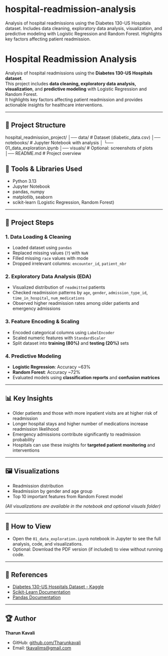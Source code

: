 # hospital-readmission-analysis
Analysis of hospital readmissions using the Diabetes 130-US Hospitals dataset. Includes data cleaning, exploratory data analysis, visualization, and predictive modeling with Logistic Regression and Random Forest. Highlights key factors affecting patient readmission.


# Hospital Readmission Analysis

Analysis of hospital readmissions using the **Diabetes 130-US Hospitals dataset**.  
This project includes **data cleaning, exploratory data analysis, visualization**, and **predictive modeling** with Logistic Regression and Random Forest.  
It highlights key factors affecting patient readmission and provides actionable insights for healthcare interventions.

---

## 📂 Project Structure
hospital_readmission_project/
│── data/ # Dataset (diabetic_data.csv)
│── notebooks/ # Jupyter Notebook with analysis
│ └── 01_data_exploration.ipynb
│── visuals/ # Optional: screenshots of plots
│── README.md # Project overview


## 🧰 Tools & Libraries Used

- Python 3.13  
- Jupyter Notebook  
- pandas, numpy  
- matplotlib, seaborn  
- scikit-learn (Logistic Regression, Random Forest)

---

## 📝 Project Steps

### 1. Data Loading & Cleaning
- Loaded dataset using `pandas`
- Replaced missing values (`?`) with `NaN`
- Filled missing `race` values with mode
- Dropped irrelevant columns: `encounter_id`, `patient_nbr`

### 2. Exploratory Data Analysis (EDA)
- Visualized distribution of `readmitted` patients  
- Checked readmission patterns by `age`, `gender`, `admission_type_id`, `time_in_hospital`, `num_medications`  
- Observed higher readmission rates among older patients and emergency admissions

### 3. Feature Encoding & Scaling
- Encoded categorical columns using `LabelEncoder`  
- Scaled numeric features with `StandardScaler`  
- Split dataset into **training (80%)** and **testing (20%)** sets

### 4. Predictive Modeling
- **Logistic Regression**: Accuracy ~63%  
- **Random Forest**: Accuracy ~72%  
- Evaluated models using **classification reports** and **confusion matrices**  

---

## 📊 Key Insights

- Older patients and those with more inpatient visits are at higher risk of readmission  
- Longer hospital stays and higher number of medications increase readmission likelihood  
- Emergency admissions contribute significantly to readmission probability  
- Hospitals can use these insights for **targeted patient monitoring** and interventions

---

## 🖼 Visualizations

- Readmission distribution  
- Readmission by gender and age group  
- Top 10 important features from Random Forest model  

*(All visualizations are available in the notebook and optional visuals folder)*

---


## 🔗 How to View

- Open the `01_data_exploration.ipynb` notebook in Jupyter to see the full analysis, code, and visualizations.  
- Optional: Download the PDF version (if included) to view without running code.  

---

## 📄 References

- [Diabetes 130-US Hospitals Dataset - Kaggle](https://www.kaggle.com/datasets/uciml/diabetes-130-us-hospitals-for-clinical-notes)  
- [Scikit-Learn Documentation](https://scikit-learn.org/stable/)  
- [Pandas Documentation](https://pandas.pydata.org/)

---

## 🏆 Author

**Tharun Kavali**  
- GitHub: [github.com/Tharunkavali](https://github.com/Tharunkavali)  
- Email: tkavalims@gmail.com


